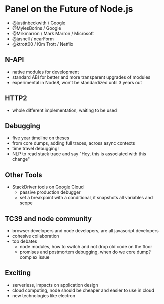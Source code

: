 # Panel on the Future of Node.js
- @justinbeckwith / Google
- @MylesBorins / Google
- @Mrkmarron / Mark Marron / Microsoft
- @jasnell / nearForm
- @ktrott00 / Kim Trott / Netflix

## N-API
- native modules for development
- standard ABI for better and more transparent upgrades of modules
- experimental in Node8, won't be standardized until 3 years out

## HTTP2
- whole different implementation, waiting to be used

## Debugging
- five year timeline on theses
- from core dumps, adding full traces, across async contexts
- time travel debugging!
- NLP to read stack trace and say "Hey, this is associated with this change"

## Other Tools
- StackDriver tools on Google Cloud
  - passive production debugger
  - set a breakpoint with a conditional, it snapshots all variables and scope

## TC39 and node community
- browser developers and node developers, are all javascript developers
- cohesive collaboration
- top debates
  - node modules, how to switch and not drop old code on the floor
  - promises and postmortem debugging, when do we core dump? complex issue

## Exciting
- serverless, impacts on application design
- cloud computing, node should be cheaper and easier to use in cloud
- new technologies like electron
